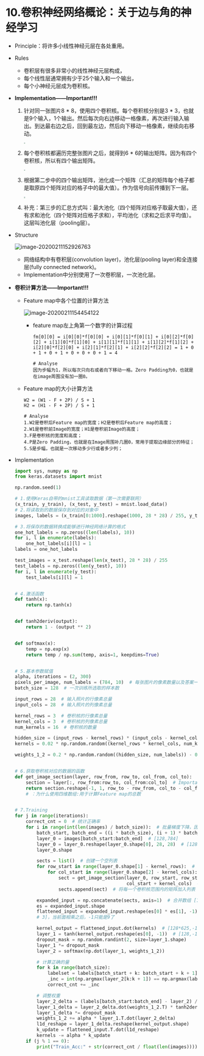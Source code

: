 # 10.卷积神经网络概论：关于边与角的神经学习

- Principle：将许多小线性神经元层在各处重用。

- Rules

  - 卷积层有很多非常小的线性神经元层构成，
  - 每个线性层通常拥有少于25个输入和一个输出，
  - 每个小神经元层成为卷积核。

- **Implementation——Important!!!**

  1. 针对同一张图片8 * 8，使用四个卷积核。每个卷积核分别是3 * 3，也就是9个输入，1个输出。然后每次向右边移动一格像素，再次进行输入输出。到达最右边之后，回到最左边，然后向下移动一格像素，继续向右移动。

     <img src="assets/卷积1.jpg" style="zoom:20%;" />

  2. 每个卷积核都遍历完整张图片之后，就得到6 * 6的输出矩阵。因为有四个卷积核，所以有四个输出矩阵。

     <img src="assets/卷积2.jpg" style="zoom:20%;" />

  3. 根据第二步中的四个输出矩阵，池化成一个矩阵（汇总的矩阵每个格子都是取原四个矩阵对应的格子中的最大值）。作为信号向前传播到下一层。

     <img src="assets/卷积3.jpg" style="zoom:20%;" />

  4. 补充：第三步的汇总方式叫：最大池化（四个矩阵对应格子取最大值），还有求和池化（四个矩阵对应格子求和），平均池化（求和之后求平均值）。这层叫池化层（pooling层）。

  

- Structure

  ![image-20200211152926763](assets/structure.png)

  - 网络结构中有卷积层(convolution layer)，池化层(pooling layer)和全连接层(fully connected network)。
  - Implementation中分别使用了一次卷积层，一次池化层。

- **卷积计算方法——Important!!!**

  <!--image是原图片，filter为卷积核，feature map为卷积结果-->

  - Feature map中各个位置的计算方法

    ![image-20200211154454122](assets/calculate1.png)

    - feature map左上角第一个数字的计算过程

      ```shell
      fm[0][0] = i[0][0]*f[0][0] + i[0][1]*f[0][1] + i[0][2]*f[0][2] + i[1][0]*f[1][0] + i[1][1]*f[1][1] + i[1][2]*f[1][2] + i[2][0]*f[2][0] + i[2][1]*f[2][1] + i[2][2]*f[2][2] = 1 + 0 + 1 + 0 + 1 + 0 + 0 + 0 + 1 = 4
      ```

      ```shell
      # Analyse
      因为步幅为1，所以每次只向右或者向下移动一格。Zero Padding为0，也就是在image周围没有加一圈0。
      ```

  - Feature map的大小计算方法

    ```
    W2 = (W1 - F + 2P) / S + 1
    H2 = (H1 - F + 2P) / S + 1
    ```

    ```shell
    # Analyse
    1.W2是卷积后Feature map的宽度；H2是卷积后Feature map的高度；
    2.W1是卷积前Image的宽度；H1是卷积前Image的高度；
    3.F是卷积核的宽度和高度；
    4.P是Zero Padding，也就是在Image周围补几圈0，常用于提取边缘部分的特征；
    5.S是步幅，也就是一次移动多少行或者多少列；
    ```

- Implementation

  ```python
  import sys, numpy as np
  from keras.datasets import mnist
  
  np.random.seed(1)
  
  # 1.使用Keras自带的mnist工具读取数据（第一次需要联网）
  (x_train, y_train), (x_test, y_test) = mnist.load_data()
  # 2.将读取到的数据保存到对应的对象中
  images, labels = (x_train[0:1000].reshape(1000, 28 * 28) / 255, y_train[0:1000])
  
  # 3.将保存的数据转换成能够进行神经网络计算的格式
  one_hot_labels = np.zeros((len(labels), 10))
  for i, l in enumerate(labels):
      one_hot_labels[i][l] = 1
  labels = one_hot_labels
  
  test_images = x_test.reshape(len(x_test), 28 * 28) / 255
  test_labels = np.zeros((len(y_test), 10))
  for i, l in enumerate(y_test):
      test_labels[i][l] = 1
  
  
  # 4.激活函数
  def tanh(x):
      return np.tanh(x)
  
  
  def tanh2deriv(output):
      return 1 - (output ** 2)
  
  
  def softmax(x):
      temp = np.exp(x)
      return temp / np.sum(temp, axis=1, keepdims=True)
  
  
  # 5.基本参数赋值
  alpha, iterations = (2, 300)
  pixels_per_image, num_labels = (784, 10)  # 每张图片的像素数量以及答案一共是10个
  batch_size = 128  # 一次训练所选取的样本数
  
  input_rows = 28  # 输入照片的行像素总量
  input_cols = 28  # 输入照片的列像素总量
  
  kernel_rows = 3  # 卷积核的行像素总量
  kernel_cols = 3  # 卷积核的列像素总量
  num_kernels = 16  # 卷积核的数量
  
  hidden_size = (input_rows - kernel_rows) * (input_cols - kernel_cols) * num_kernels  # fix:隐藏层的节点数量
  kernels = 0.02 * np.random.random((kernel_rows * kernel_cols, num_kernels)) - 0.01  # [9,16]
  
  weights_1_2 = 0.2 * np.random.random((hidden_size, num_labels)) - 0.1  # [625 * 16, 10] = [10000,10]
  
  
  # 6.获取卷积核对应的数据的函数
  def get_image_section(layer, row_from, row_to, col_from, col_to):
      section = layer[:, row_from:row_to, col_from:col_to]  # Important：这是三维数组 [128,3,3]
      return section.reshape(-1, 1, row_to - row_from, col_to - col_from)  # fix
      # ：为什么使用四维数组:用于计算Feature map的总数
  
  
  # 7.Training
  for j in range(iterations):
      correct_cnt = 0  # 统计正确率
      for i in range(int(len(images) / batch_size)):  # 批量梯度下降，因此分批循环
          batch_start, batch_end = ((i * batch_size), (i + 1) * batch_size)
          layer_0 = images[batch_start:batch_end]  # [128,784]
          layer_0 = layer_0.reshape(layer_0.shape[0], 28, 28)  # [128,28,28]三维数组
          layer_0.shape
  
          sects = list()  # 创建一个空列表
          for row_start in range(layer_0.shape[1] - kernel_rows):  # 卷积核行移动范围是是从0到图片行数减去卷积核行数
              for col_start in range(layer_0.shape[2] - kernel_cols):
                  sect = get_image_section(layer_0, row_start, row_start + kernel_rows, col_start,
                                           col_start + kernel_cols)  # [128, 1, 3, 3]
                  sects.append(sect)  # 将每一个卷积核范围内的矩阵加入列表
  
          expanded_input = np.concatenate(sects, axis=1)  # 合并数组 [128,625,3,3]
          es = expanded_input.shape
          flattened_input = expanded_input.reshape(es[0] * es[1], -1)  # -1代表自适应，因为原来是[128,625,3,
          # 3]，当前面相乘之后，-1只能是9了
  
          kernel_output = flattened_input.dot(kernels)  # [128*625,-1] * [9,16]
          layer_1 = tanh(kernel_output.reshape(es[0], -1))  # [128,-1]
          dropout_mask = np.random.randint(2, size=layer_1.shape)
          layer_1 *= dropout_mask
          layer_2 = softmax(np.dot(layer_1, weights_1_2))
  
          # 计算正确的量
          for k in range(batch_size):
              labelset = labels[batch_start + k: batch_start + k + 1]
              _inc = int(np.argmax(layer_2[k:k + 1]) == np.argmax(labelset))
              correct_cnt += _inc
  
          # 调整权重
          layer_2_delta = (labels[batch_start:batch_end] - layer_2) / (batch_size * layer_2.shape[0]) # fix
          layer_1_delta = layer_2_delta.dot(weights_1_2.T) * tanh2deriv(layer_1)
          layer_1_delta *= dropout_mask
          weights_1_2 += alpha * layer_1.T.dot(layer_2_delta)
          l1d_reshape = layer_1_delta.reshape(kernel_output.shape)
          k_update = flattened_input.T.dot(l1d_reshape)
          kernels -= alpha * k_update
      if (j % 1 == 0):
          print("Train_Acc:" + str(correct_cnt / float(len(images))))
  
  ```

  